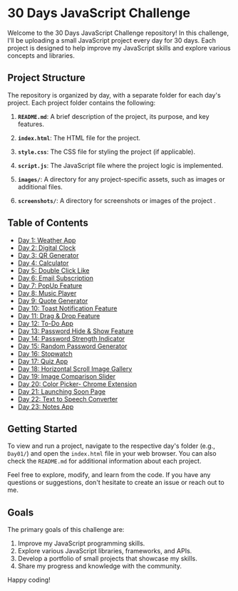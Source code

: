 # 30 Days JavaScript Challenge

Welcome to the 30 Days JavaScript Challenge repository! In this challenge, I'll be uploading a small JavaScript project every day for 30 days. Each project is designed to help improve my JavaScript skills and explore various concepts and libraries.

## Project Structure

The repository is organized by day, with a separate folder for each day's project. Each project folder contains the following:

1. **`README.md`**: A brief description of the project, its purpose, and key features.

2. **`index.html`**: The HTML file for the project.

3. **`style.css`**: The CSS file for styling the project (if applicable).

4. **`script.js`**: The JavaScript file where the project logic is implemented.

5. **`images/`**: A directory for any project-specific assets, such as images or additional files.

6. **`screenshots/`**: A directory for screenshots or images of the project .

## Table of Contents

- [Day 1: Weather App](./Day01/)
- [Day 2: Digital Clock](./Day02/)
- [Day 3: QR Generator](./Day03/)
- [Day 4: Calculator](./Day04/)
- [Day 5: Double  Click Like](./Day05/)
- [Day 6: Email Subscription](./Day06/)
- [Day 7: PopUp Feature](./Day07/)
- [Day 8: Music Player](./Day08/)
- [Day 9: Quote Generator](./Day09/)
- [Day 10: Toast Notification Feature](./Day10/)
- [Day 11: Drag & Drop Feature](./Day11/)
- [Day 12: To-Do App](./Day12/)
- [Day 13: Password Hide & Show Feature](./Day13/)
- [Day 14: Password Strength Indicator](./Day14/)
- [Day 15: Random Password Generator](./Day15/)
- [Day 16: Stopwatch](./Day16/)
- [Day 17: Quiz App](./Day17/)
- [Day 18: Horizontal Scroll Image Gallery](./Day18/)
- [Day 19: Image Comparison Slider](./Day19/)
- [Day 20: Color Picker- Chrome Extension](./Day20/)
- [Day 21: Launching Soon Page](./Day21/)
- [Day 22: Text to Speech Converter](./Day22/)
- [Day 23: Notes App](./Day23/)

## Getting Started

To view and run a project, navigate to the respective day's folder (e.g., `Day01/`) and open the `index.html` file in your web browser. You can also check the `README.md` for additional information about each project.

Feel free to explore, modify, and learn from the code. If you have any questions or suggestions, don't hesitate to create an issue or reach out to me.

## Goals

The primary goals of this challenge are:

1. Improve my JavaScript programming skills.
2. Explore various JavaScript libraries, frameworks, and APIs.
3. Develop a portfolio of small projects that showcase my skills.
4. Share my progress and knowledge with the community.

Happy coding!
